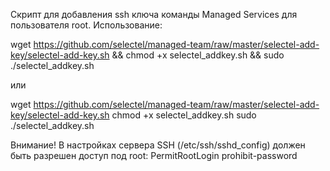 Скрипт для добавления ssh ключа команды Managed Services для пользователя root.
Использование:

wget https://github.com/selectel/managed-team/raw/master/selectel-add-key/selectel-add-key.sh && chmod +x selectel_addkey.sh && sudo ./selectel_addkey.sh
 
или
 
wget https://github.com/selectel/managed-team/raw/master/selectel-add-key/selectel-add-key.sh
chmod +x selectel_addkey.sh
sudo ./selectel_addkey.sh
 
Внимание!
В настройках сервера SSH (/etc/ssh/sshd_config) должен быть разрешен доступ под root:
PermitRootLogin prohibit-password
